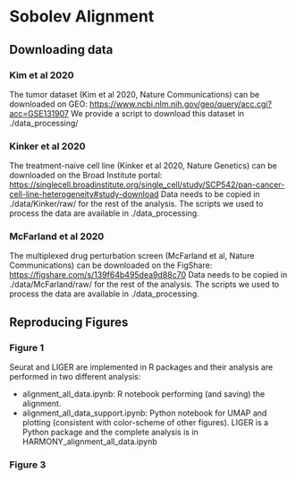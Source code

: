 # Sobolev Alignment

## Downloading data
### Kim et al 2020
The tumor dataset (Kim et al 2020, Nature Communications) can be downloaded on GEO: https://www.ncbi.nlm.nih.gov/geo/query/acc.cgi?acc=GSE131907
We provide a script to download this dataset in ./data_processing/

### Kinker et al 2020
The treatment-naive cell line (Kinker et al 2020, Nature Genetics) can be downloaded on the Broad Institute portal: https://singlecell.broadinstitute.org/single_cell/study/SCP542/pan-cancer-cell-line-heterogeneity#study-download
Data needs to be copied in ./data/Kinker/raw/ for the rest of the analysis. The scripts we used to process the data are available in ./data_processing.

### McFarland et al 2020
The multiplexed drug perturbation screen (McFarland et al, Nature Communications) can be downloaded on the FigShare: https://figshare.com/s/139f64b495dea9d88c70
Data needs to be copied in ./data/McFarland/raw/ for the rest of the analysis. The scripts we used to process the data are available in ./data_processing.

## Reproducing Figures
### Figure 1

Seurat and LIGER are implemented in R packages and their analysis are performed in two different analysis:
- alignment_all_data.ipynb: R notebook performing (and saving) the alignment.
- alignment_all_data_support.ipynb: Python notebook for UMAP and plotting (consistent with color-scheme of other figures).
LIGER is a Python package and the complete analysis is in HARMONY_alignment_all_data.ipynb

### Figure 3

